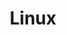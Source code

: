 ---
title: Linux
descripton: "Tutorials on the topic of Linux"
menu:
  sidebar:
    name: Linux
    identifier: linux
    weight: 300
tags: ["linux"]
categories: ["Tutorials"]
---